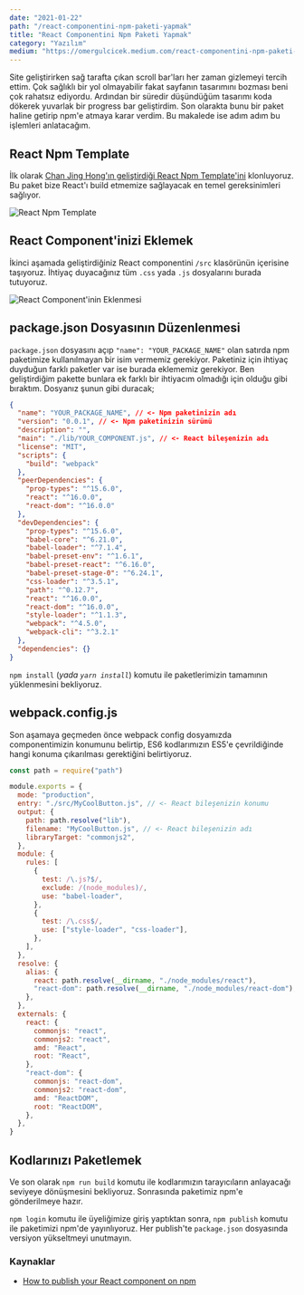 ```yaml
---
date: "2021-01-22"
path: "/react-componentini-npm-paketi-yapmak"
title: "React Componentini Npm Paketi Yapmak"
category: "Yazılım"
medium: "https://omergulcicek.medium.com/react-componentini-npm-paketi-yapmak-5ff4dbefc189"
---
```


Site geliştirirken sağ tarafta çıkan scroll bar'ları her zaman gizlemeyi tercih ettim. Çok sağlıklı bir yol olmayabilir fakat sayfanın tasarımını bozması beni çok rahatsız ediyordu. Ardından bir süredir düşündüğüm tasarımı koda dökerek yuvarlak bir progress bar geliştirdim. Son olarakta bunu bir paket haline getirip npm'e atmaya karar verdim. Bu makalede ise adım adım bu işlemleri anlatacağım.

## React Npm Template

İlk olarak <a href="https://medium.com/groftware/how-to-publish-your-react-component-on-npm-9cf48d91944d" target="_blank" rel="noreferrer noopener">Chan Jing Hong'ın geliştirdiği React Npm Template'ini</a> klonluyoruz. Bu paket bize React'ı build etmemize sağlayacak en temel gereksinimleri sağlıyor.

![React Npm Template](/img/blog/2021-01-22/react-npm-template.png)

## React Component'inizi Eklemek

İkinci aşamada geliştirdiğiniz React componentini `/src` klasörünün içerisine taşıyoruz. İhtiyaç duyacağınız tüm `.css` yada `.js` dosyalarını burada tutuyoruz.

![React Component'inin Eklenmesi](/img/blog/2021-01-22/react-componentinin-eklenmesi.png)

## package.json Dosyasının Düzenlenmesi

`package.json` dosyasını açıp `"name": "YOUR_PACKAGE_NAME"` olan satırda npm paketimize kullanılmayan bir isim vermemiz gerekiyor. Paketiniz için ihtiyaç duyduğun farklı paketler var ise burada eklememiz gerekiyor. Ben geliştirdiğim pakette bunlara ek farklı bir ihtiyacım olmadığı için olduğu gibi bıraktım. Dosyanız şunun gibi duracak;

```json
{
  "name": "YOUR_PACKAGE_NAME", // <- Npm paketinizin adı
  "version": "0.0.1", // <- Npm paketinizin sürümü
  "description": "",
  "main": "./lib/YOUR_COMPONENT.js", // <- React bileşenizin adı
  "license": "MIT",
  "scripts": {
    "build": "webpack"
  },
  "peerDependencies": {
    "prop-types": "^15.6.0",
    "react": "^16.0.0",
    "react-dom": "^16.0.0"
  },
  "devDependencies": {
    "prop-types": "^15.6.0",
    "babel-core": "^6.21.0",
    "babel-loader": "^7.1.4",
    "babel-preset-env": "^1.6.1",
    "babel-preset-react": "^6.16.0",
    "babel-preset-stage-0": "^6.24.1",
    "css-loader": "^3.5.1",
    "path": "^0.12.7",
    "react": "^16.0.0",
    "react-dom": "^16.0.0",
    "style-loader": "^1.1.3",
    "webpack": "^4.5.0",
    "webpack-cli": "^3.2.1"
  },
  "dependencies": {}
}
```

`npm install` (_yada `yarn install`_) komutu ile paketlerimizin tamamının yüklenmesini bekliyoruz.

## webpack.config.js

Son aşamaya geçmeden önce webpack config dosyamızda componentimizin konumunu belirtip, ES6 kodlarımızın ES5'e çevrildiğinde hangi konuma çıkarılması gerektiğini belirtiyoruz.

```js
const path = require("path")

module.exports = {
  mode: "production",
  entry: "./src/MyCoolButton.js", // <- React bileşenizin konumu
  output: {
    path: path.resolve("lib"),
    filename: "MyCoolButton.js", // <- React bileşenizin adı
    libraryTarget: "commonjs2",
  },
  module: {
    rules: [
      {
        test: /\.js?$/,
        exclude: /(node_modules)/,
        use: "babel-loader",
      },
      {
        test: /\.css$/,
        use: ["style-loader", "css-loader"],
      },
    ],
  },
  resolve: {
    alias: {
      react: path.resolve(__dirname, "./node_modules/react"),
      "react-dom": path.resolve(__dirname, "./node_modules/react-dom"),
    },
  },
  externals: {
    react: {
      commonjs: "react",
      commonjs2: "react",
      amd: "React",
      root: "React",
    },
    "react-dom": {
      commonjs: "react-dom",
      commonjs2: "react-dom",
      amd: "ReactDOM",
      root: "ReactDOM",
    },
  },
}
```

## Kodlarınızı Paketlemek

Ve son olarak `npm run build` komutu ile kodlarımızın tarayıcıların anlayacağı seviyeye dönüşmesini bekliyoruz. Sonrasında paketimiz npm'e gönderilmeye hazır.

`npm login` komutu ile üyeliğimize giriş yaptıktan sonra, `npm publish` komutu ile paketimizi npm'de yayınlıyoruz. Her publish'te `package.json` dosyasında versiyon yükseltmeyi unutmayın.

### Kaynaklar

- <a href="https://medium.com/groftware/how-to-publish-your-react-component-on-npm-9cf48d91944d" target="_blank" rel="noreferrer noopener">How to publish your React component on npm</a>
